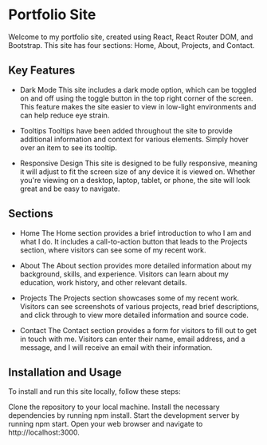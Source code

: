 # Portfolio Site
Welcome to my portfolio site, created using React, React Router DOM, and Bootstrap. This site has four sections: Home, About, Projects, and Contact.

## Key Features
- Dark Mode
This site includes a dark mode option, which can be toggled on and off using the toggle button in the top right corner of the screen. This feature makes the site easier to view in low-light environments and can help reduce eye strain.

- Tooltips
Tooltips have been added throughout the site to provide additional information and context for various elements. Simply hover over an item to see its tooltip.

- Responsive Design
This site is designed to be fully responsive, meaning it will adjust to fit the screen size of any device it is viewed on. Whether you're viewing on a desktop, laptop, tablet, or phone, the site will look great and be easy to navigate.

## Sections
- Home
The Home section provides a brief introduction to who I am and what I do. It includes a call-to-action button that leads to the Projects section, where visitors can see some of my recent work.

- About
The About section provides more detailed information about my background, skills, and experience. Visitors can learn about my education, work history, and other relevant details.

- Projects
The Projects section showcases some of my recent work. Visitors can see screenshots of various projects, read brief descriptions, and click through to view more detailed information and source code.

- Contact
The Contact section provides a form for visitors to fill out to get in touch with me. Visitors can enter their name, email address, and a message, and I will receive an email with their information.

## Installation and Usage
To install and run this site locally, follow these steps:

Clone the repository to your local machine.
Install the necessary dependencies by running npm install.
Start the development server by running npm start.
Open your web browser and navigate to http://localhost:3000.

